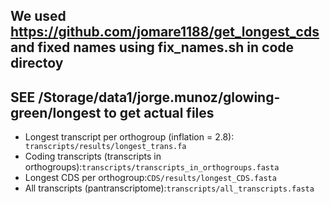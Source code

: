 ## We used https://github.com/jomare1188/get_longest_cds and fixed names using fix_names.sh in code directoy
## SEE /Storage/data1/jorge.munoz/glowing-green/longest to get actual files

 - Longest transcript per orthogroup (inflation = 2.8): ``` transcripts/results/longest_trans.fa```
 - Coding transcripts (transcripts in orthogroups):```transcripts/transcripts_in_orthogroups.fasta```
 - Longest CDS per orthogroup:```CDS/results/longest_CDS.fasta```
 - All transcripts (pantranscriptome):```transcripts/all_transcripts.fasta```
